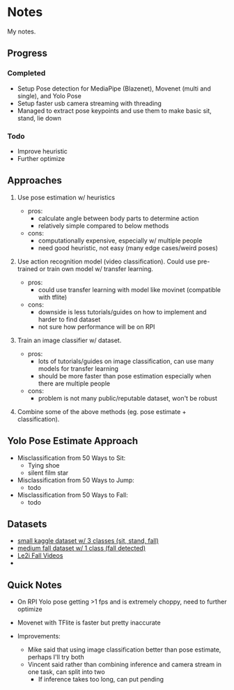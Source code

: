 # Notes
My notes.

## Progress
### Completed
- Setup Pose detection for MediaPipe (Blazenet), Movenet (multi and single), and Yolo Pose
- Setup faster usb camera streaming with threading
- Managed to extract pose keypoints and use them to make basic sit, stand, lie down

### Todo
- Improve heuristic
- Further optimize


## Approaches
1. Use pose estimation w/ heuristics
    - pros:
        - calculate angle between body parts to determine action
        - relatively simple compared to below methods
    - cons:
        - computationally expensive, especially w/ multiple people
        - need good heuristic, not easy (many edge cases/weird poses)

2. Use action recognition model (video classification). Could use pre-trained or train own model w/ transfer learning.
    - pros:
        - could use transfer learning with model like movinet (compatible with tflite)
    - cons:
        - downside is less tutorials/guides on how to implement and harder to find dataset 
        - not sure how performance will be on RPI

3. Train an image classifier w/ dataset.
    - pros:
        - lots of tutorials/guides on image classification, can use many models for transfer learning
        - should be more faster than pose estimation especially when there are multiple people
    - cons: 
        - problem is not many public/reputable dataset, won't be robust

4. Combine some of the above methods (eg. pose estimate + classification).

## Yolo Pose Estimate Approach

- Misclassification from 50 Ways to Sit:
  - Tying shoe
  - silent film star
- Misclassification from 50 Ways to Jump:
  - todo
- Misclassification from 50 Ways to Fall:
  - todo

## Datasets
  - [small kaggle dataset w/ 3 classes (sit, stand, fall)](https://www.kaggle.com/datasets/uttejkumarkandagatla/fall-detection-dataset)
  - [medium fall dataset w/ 1 class (fall detected)](https://universe.roboflow.com/roboflow-universe-projects/fall-detection-ca3o8)
  - [Le2i Fall Videos](https://www.kaggle.com/datasets/tuyenldvn/falldataset-imvia)
  - 

## Quick Notes
- On RPI Yolo pose getting >1 fps and is extremely choppy, need to further optimize
- Movenet with TFlite is faster but pretty inaccurate

- Improvements:
    - Mike said that using image classification better than pose estimate, perhaps I'll try both
    - Vincent said rather than combining inference and camera stream in one task, can split into two 
        - If inference takes too long, can put pending